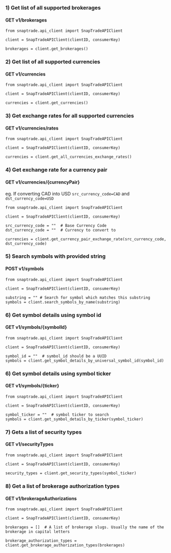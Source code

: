 ### 1) Get list of all supported brokerages

#### GET v1/brokerages
```
from snaptrade.api_client import SnapTradeAPIClient

client = SnapTradeAPIClient(clientID, consumerKey)

brokerages = client.get_brokerages()
```


### 2) Get list of all supported currencies

#### GET v1/currencies
```
from snaptrade.api_client import SnapTradeAPIClient

client = SnapTradeAPIClient(clientID, consumerKey)

currencies = client.get_currencies()
```

### 3) Get exchange rates for all supported currencies

#### GET v1/currencies/rates
```
from snaptrade.api_client import SnapTradeAPIClient

client = SnapTradeAPIClient(clientID, consumerKey)

currencies = client.get_all_currencies_exchange_rates()
```

### 4) Get exchange rate for a currency pair

#### GET v1/currencies/{currencyPair}

eg. If converting CAD into USD `src_currency_code=CAD` and `dst_currency_code=USD`
```
from snaptrade.api_client import SnapTradeAPIClient

client = SnapTradeAPIClient(clientID, consumerKey)

src_currency_code = ""  # Base Currency Code
dst_currency_code = ""  # Currency to convert to

currencies = client.get_currency_pair_exchange_rate(src_currency_code, dst_currency_code)
```

### 5) Search symbols with provided string

#### POST v1/symbols

```
from snaptrade.api_client import SnapTradeAPIClient

client = SnapTradeAPIClient(clientID, consumerKey)

substring = "" # Search for symbol which matches this substring
symbols = client.search_symbols_by_name(substring)
```


### 6) Get symbol details using symbol id

#### GET v1/symbols/{symbolId}

```
from snaptrade.api_client import SnapTradeAPIClient

client = SnapTradeAPIClient(clientID, consumerKey)

symbol_id = ""  # symbol_id should be a UUID
symbols = client.get_symbol_details_by_universal_symbol_id(symbol_id)
```

### 6) Get symbol details using symbol ticker

#### GET v1/symbols/{ticker}

```
from snaptrade.api_client import SnapTradeAPIClient

client = SnapTradeAPIClient(clientID, consumerKey)

symbol_ticker = ""  # symbol ticker to search
symbols = client.get_symbol_details_by_ticker(symbol_ticker)
```

### 7) Gets a list of security types

#### GET v1/securityTypes

```
from snaptrade.api_client import SnapTradeAPIClient

client = SnapTradeAPIClient(clientID, consumerKey)

security_types = client.get_security_types(symbol_ticker)
```

### 8) Get a list of brokerage authorization types

#### GET v1/brokerageAuthorizations

```
from snaptrade.api_client import SnapTradeAPIClient

client = SnapTradeAPIClient(clientID, consumerKey)

brokerages = []  # A list of brokerage slugs. Usually the name of the brokerage in capital letters

brokerage_authorization_types = client.get_brokerage_authorization_types(brokerages)
```

